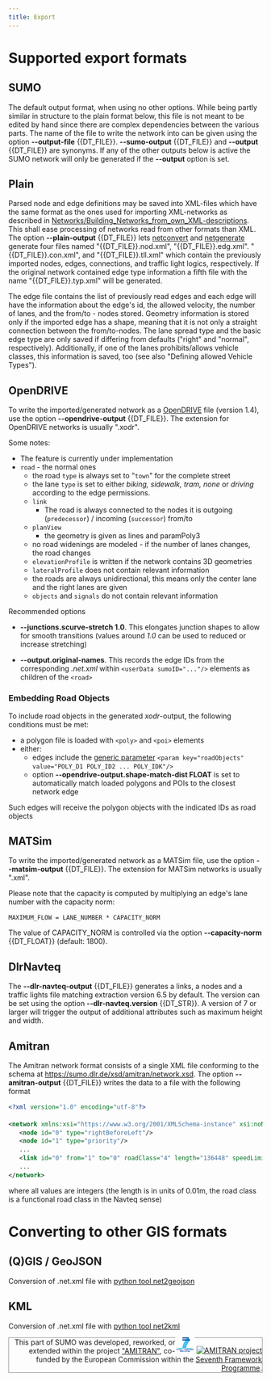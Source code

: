 ```yaml
---
title: Export
---
```


# Supported export formats

## SUMO

The default output format, when using no other options. While being
partly similar in structure to the plain format below, this file is not
meant to be edited by hand since there are complex dependencies between
the various parts. The name of the file to
write the network into can be given using the option **--output-file** {{DT_FILE}}.
**--sumo-output** {{DT_FILE}} and **--output** {{DT_FILE}} are
synonyms. If any of the other outputs below is active the SUMO
network will only be generated if the **--output** option is set.

## Plain

Parsed node and edge definitions may be saved into XML-files which
have the same format as the ones used for importing XML-networks as
described in
[Networks/Building_Networks_from_own_XML-descriptions](../Networks/PlainXML.md).
This shall ease processing of networks read from other formats than XML.
The option **--plain-output** {{DT_FILE}} lets [netconvert](../netconvert.md) and
[netgenerate](../netgenerate.md) generate four files named
"{{DT_FILE}}.nod.xml", "{{DT_FILE}}.edg.xml". "{{DT_FILE}}.con.xml",
and "{{DT_FILE}}.tll.xml" which contain the previously imported nodes, edges,
connections, and traffic light logics, respectively. If the original network contained
edge type information a fifth file with the name "{{DT_FILE}}.typ.xml"
will be generated.

The edge file contains the list of previously read edges and each edge
will have the information about the edge's id, the allowed velocity, the
number of lanes, and the from/to - nodes stored. Geometry information is
stored only if the imported edge has a shape, meaning that it is not
only a straight connection between the from/to-nodes. The lane spread
type and the basic edge type are only saved if differing from defaults
("right" and "normal", respectively). Additionally, if one of the lanes
prohibits/allows vehicle classes, this information is saved, too (see
also "Defining allowed Vehicle Types").

## OpenDRIVE

To write the imported/generated network as a
[OpenDRIVE](../Networks/Import/OpenDRIVE.md) file (version 1.4),
use the option **--opendrive-output** {{DT_FILE}}. The extension for OpenDRIVE networks is usually
".xodr".

Some notes:

- The feature is currently under implementation
- `road` - the normal ones
  - the road `type` is always set to
    "`town`" for the complete street
  - the lane `type` is set to either
    *biking, sidewalk, tram, none* or *driving* according to the
    edge permissions.
  - `link`
    - The road is always connected to the nodes it is outgoing
      (`predecessor`) / incoming
      (`successor`) from/to
  - `planView`
    - the geometry is given as lines and paramPoly3
  - no road widenings are modeled - if the number of lanes changes,
    the road changes
  - `elevationProfile` is written if the
    network contains 3D geometries
  - `lateralProfile` does not contain
    relevant information
  - the roads are always unidirectional, this means only the center
    lane and the right lanes are given
  - `objects` and
    `signals` do not contain relevant
    information

Recommended options

- **--junctions.scurve-stretch 1.0**. This elongates junction shapes to allow for smooth transitions
  (values around *1.0* can be used to reduced or increase stretching)

- **--output.original-names**. This records the edge IDs from the corresponding *.net.xml* within `<userData sumoID="..."/>` elements as children of the `<road>`

### Embedding Road Objects

To include road objects in the generated *xodr*-output, the following
conditions must be met:

- a polygon file is loaded with `<poly>` and `<poi>` elements
- either:
  - edges include the [generic
  parameter](../Simulation/GenericParameters.md) `<param key="roadObjects" value="POLY_D1 POLY_ID2 ... POLY_IDK"/>`
  - option **--opendrive-output.shape-match-dist FLOAT** is set to automatically match loaded polygons and POIs to the closest network edge

Such edges will receive the polygon objects with the indicated IDs as
road objects


## MATSim

To write the imported/generated network as a MATSim file, use the option
**--matsim-output** {{DT_FILE}}. The extension for MATSim networks is usually ".xml".

Please note that the capacity is computed by multiplying an edge's lane
number with the capacity norm:

```
MAXIMUM_FLOW = LANE_NUMBER * CAPACITY_NORM
```

The value of CAPACITY_NORM is controlled via the option **--capacity-norm** {{DT_FLOAT}} (default: 1800).


## DlrNavteq

The **--dlr-navteq-output** {{DT_FILE}} generates a links, a nodes and a traffic lights file matching extraction version 6.5 by default. The version can be set using the option **--dlr-navteq.version** {{DT_STR}}. A version of 7 or larger will trigger the output of additional attributes such as maximum height and width.


## Amitran

The Amitran network format consists of a single XML file conforming to
the schema at <https://sumo.dlr.de/xsd/amitran/network.xsd>. The option **--amitran-output** {{DT_FILE}}
writes the data to a file with the following format

```xml
<?xml version="1.0" encoding="utf-8"?>

<network xmlns:xsi="https://www.w3.org/2001/XMLSchema-instance" xsi:noNamespaceSchemaLocation="http://sumo.dlr.de/xsd/amitran/network.xsd">
   <node id="0" type="rightBeforeLeft"/>
   <node id="1" type="priority"/>
   ...
   <link id="0" from="1" to="0" roadClass="4" length="136448" speedLimitKmh="20" laneNr="1"/>
   ...
</network>
```

where all values are integers (the length is in units of 0.01m, the road
class is a functional road class in the Navteq sense)


# Converting to other GIS formats

## (Q)GIS / GeoJSON
Conversion of .net.xml file with [python tool net2geojson](../Tools/Net.md#net2geojsonpy)

## KML
Conversion of .net.xml file with [python tool net2kml](../Tools/Net.md#net2kmlpy)



<div style="border:1px solid #909090; min-height: 35px;" align="right">
<span style="float: right; margin-top: -5px;"><a href="https://web.archive.org/web/20191005024529/https:/ec.europa.eu/research/fp7/index_en.cfm"><img src="../images/FP7-small.gif" alt="Seventh Framework Programme"></a>
<a href="https://web.archive.org/web/20180309093847/https://amitran.eu/"><img src="../images/AMITRAN-small.png" alt="AMITRAN project"></a></span>
<span style="">This part of SUMO was developed, reworked, or extended within the project
<a href="https://web.archive.org/web/20180309093847/https://amitran.eu/">"AMITRAN"</a>, co-funded by the European Commission within the <a href="https://web.archive.org/web/20191005024529/https:/ec.europa.eu/research/fp7/index_en.cfm">Seventh Framework Programme</a>.</span></div>
